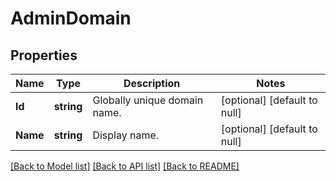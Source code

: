# AdminDomain

## Properties
Name | Type | Description | Notes
------------ | ------------- | ------------- | -------------
**Id** | **string** | Globally unique domain name. | [optional] [default to null]
**Name** | **string** | Display name. | [optional] [default to null]

[[Back to Model list]](../README.md#documentation-for-models) [[Back to API list]](../README.md#documentation-for-api-endpoints) [[Back to README]](../README.md)


